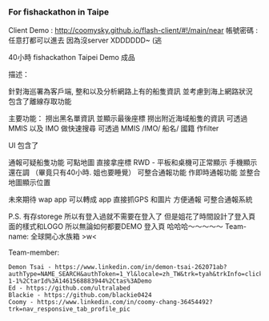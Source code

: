 ### For fishackathon in Taipe

Client Demo : http://coomysky.github.io/flash-client/#!/main/near
帳號密碼 : 任意打都可以進去 因為沒server XDDDDDD~ (逃

40小時 fishackathon Taipei Demo 成品

描述：

針對海巡署為客戶端,
整和以及分析網路上有的船隻資訊
並考慮到海上網路狀況
包含了離線存取功能

主要功能：
撈出黑名單資訊 並顯示最後座標
撈出附近海域船隻的資訊
可透過 MMIS 以及 IMO 做快速搜尋
可透過 MMIS /IMO/ 船名/ 國籍 作filter

UI 包含了

通報可疑船隻功能 可點地圖 直接拿座標
RWD - 平板和桌機可正常顯示
手機顯示還在調 （畢竟只有40小時. 姐也要睡覺）
可整合通報功能 作即時通報功能 並整合地圖顯示位置

未來期待
wap app 可以轉成 app 直接抓GPS 和圖片 方便通報
可整合通報系統


P.S. 有存storege 所以有登入過就不需要在登入了 但是姐花了時間設計了登入頁面的樣式和LOGO
所以無論如何都要DEMO 登入頁 哈哈哈～～～～～
Team-name: 全球開心水族箱 >w<

Team-member:

    Demon Tsai - https://www.linkedin.com/in/demon-tsai-262071ab?authType=NAME_SEARCH&authToken=1_Yl&locale=zh_TW&trk=tyah&trkInfo=clickedVertical%3Amynetwork%2CclickedEntityId%3A391311146%2CauthType%3ANAME_SEARCH%2Cidx%3A1-1-1%2CtarId%3A1461568883944%2Ctas%3ADemo
    Ed - https://github.com/ultralabed
    Blackie - https://github.com/blackie0424
    Coomy - https://www.linkedin.com/in/coomy-chang-36454492?trk=nav_responsive_tab_profile_pic
